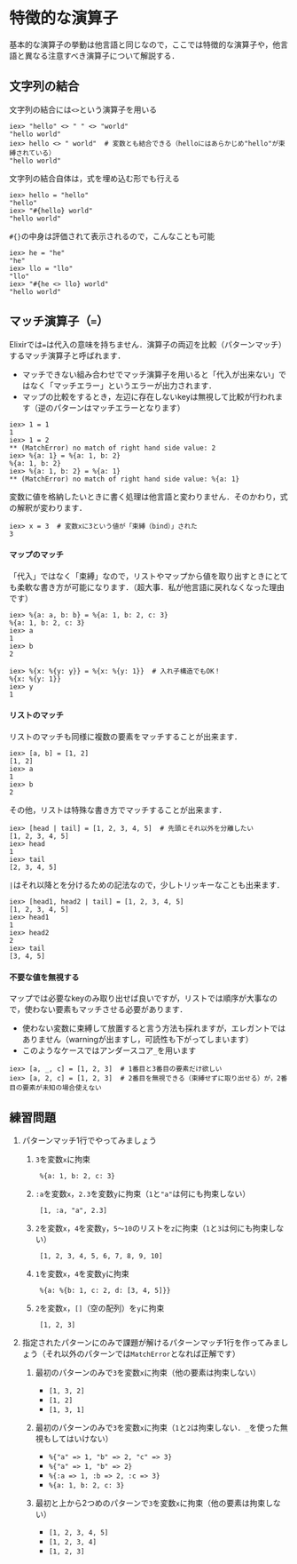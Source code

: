 # 特徴的な演算子

基本的な演算子の挙動は他言語と同じなので，ここでは特徴的な演算子や，他言語と異なる注意すべき演算子について解説する．

## 文字列の結合

文字列の結合には`<>`という演算子を用いる

```
iex> "hello" <> " " <> "world"
"hello world"
iex> hello <> " world"  # 変数とも結合できる（helloにはあらかじめ"hello"が束縛されている）
"hello world"
```

文字列の結合自体は，式を埋め込む形でも行える

```
iex> hello = "hello"
"hello"
iex> "#{hello} world"
"hello world"
```

`#{}`の中身は評価されて表示されるので，こんなことも可能

```
iex> he = "he"
"he"
iex> llo = "llo"
"llo"
iex> "#{he <> llo} world"
"hello world"
```

## マッチ演算子（`=`）

Elixirでは`=`は代入の意味を持ちません．演算子の両辺を比較（パターンマッチ）するマッチ演算子と呼ばれます．

- マッチできない組み合わせでマッチ演算子を用いると「代入が出来ない」ではなく「マッチエラー」というエラーが出力されます．
- マップの比較をするとき，左辺に存在しないkeyは無視して比較が行われます（逆のパターンはマッチエラーとなります）

```
iex> 1 = 1
1
iex> 1 = 2
** (MatchError) no match of right hand side value: 2
iex> %{a: 1} = %{a: 1, b: 2} 
%{a: 1, b: 2}
iex> %{a: 1, b: 2} = %{a: 1}
** (MatchError) no match of right hand side value: %{a: 1}
```

変数に値を格納したいときに書く処理は他言語と変わりません．そのかわり，式の解釈が変わります．

```
iex> x = 3  # 変数xに3という値が「束縛（bind）」された
3
```

#### **マップのマッチ**

「代入」ではなく「束縛」なので，リストやマップから値を取り出すときにとても柔軟な書き方が可能になります．（超大事．私が他言語に戻れなくなった理由です）

```
iex> %{a: a, b: b} = %{a: 1, b: 2, c: 3}
%{a: 1, b: 2, c: 3}
iex> a
1
iex> b
2
```

```
iex> %{x: %{y: y}} = %{x: %{y: 1}}  # 入れ子構造でもOK！
%{x: %{y: 1}}
iex> y
1
```

#### **リストのマッチ**

リストのマッチも同様に複数の要素をマッチすることが出来ます．

```
iex> [a, b] = [1, 2]
[1, 2]
iex> a
1
iex> b
2
```

その他，リストは特殊な書き方でマッチすることが出来ます．

```
iex> [head | tail] = [1, 2, 3, 4, 5]  # 先頭とそれ以外を分離したい
[1, 2, 3, 4, 5]
iex> head
1
iex> tail
[2, 3, 4, 5]
```

`|`はそれ以降とを分けるための記法なので，少しトリッキーなことも出来ます．

```
iex> [head1, head2 | tail] = [1, 2, 3, 4, 5]
[1, 2, 3, 4, 5]
iex> head1
1
iex> head2
2
iex> tail
[3, 4, 5]
```

#### **不要な値を無視する**

マップでは必要なkeyのみ取り出せば良いですが，リストでは順序が大事なので，使わない要素もマッチさせる必要があります．

- 使わない変数に束縛して放置すると言う方法も採れますが，エレガントではありません（warningが出ますし，可読性も下がってしまいます）
- このようなケースではアンダースコア`_`を用います

```
iex> [a, _, c] = [1, 2, 3]  # 1番目と3番目の要素だけ欲しい
iex> [a, 2, c] = [1, 2, 3]  # 2番目を無視できる（束縛せずに取り出せる）が，2番目の要素が未知の場合使えない
```

## 練習問題

1. パターンマッチ1行でやってみましょう
    1. `3`を変数`x`に拘束

            %{a: 1, b: 2, c: 3}
    
    2. `:a`を変数`x`，`2.3`を変数`y`に拘束（`1`と`"a"`は何にも拘束しない）

            [1, :a, "a", 2.3]
    
    3. `2`を変数`x`，`4`を変数`y`，`5～10`のリストを`z`に拘束（`1`と`3`は何にも拘束しない）

            [1, 2, 3, 4, 5, 6, 7, 8, 9, 10]
    
    4. `1`を変数`x`，`4`を変数`y`に拘束

            %{a: %{b: 1, c: 2, d: [3, 4, 5]}}

    5. `2`を変数`x`，`[]`（空の配列）を`y`に拘束

            [1, 2, 3]

2. 指定されたパターンにのみで課題が解けるパターンマッチ1行を作ってみましょう（それ以外のパターンでは`MatchError`となれば正解です）
    1. 最初のパターンのみで`3`を変数`x`に拘束（他の要素は拘束しない）
        - `[1, 3, 2]`
        - `[1, 2]`
        - `[1, 3, 1]`
    
    2. 最初のパターンのみで`3`を変数`x`に拘束（`1`と`2`は拘束しない．`_`を使った無視もしてはいけない）
        - `%{"a" => 1, "b" => 2, "c" => 3}`
        - `%{"a" => 1, "b" => 2}`
        - `%{:a => 1, :b => 2, :c => 3}`
        - `%{a: 1, b: 2, c: 3}`
    
    3. 最初と上から2つめのパターンで`3`を変数`x`に拘束（他の要素は拘束しない）
        - `[1, 2, 3, 4, 5]`
        - `[1, 2, 3, 4]`
        - `[1, 2, 3]`
